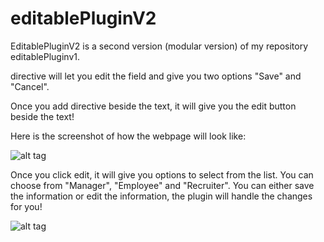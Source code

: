 # editablePluginV2
EditablePluginV2 is a second version (modular version) of my repository editablePluginv1.

<edit-me> directive will let you edit the field and give you two options "Save" and "Cancel".

Once you add <edit-me> directive beside the text, it will give you the edit button beside the text!

Here is the screenshot of how the webpage will look like:

![alt tag](https://cdn.filestackcontent.com/zxrGFccQSGKXVuL9F974 "Edit Plugin")

Once you click edit, it will give you options to select from the list. You can choose from "Manager", "Employee" and "Recruiter".
You can either save the information or edit the information, the plugin will handle the changes for you!

![alt tag](https://cdn.filestackcontent.com/vpX2JBPRUWc0fAm1wIbd "Save or Cancel")


